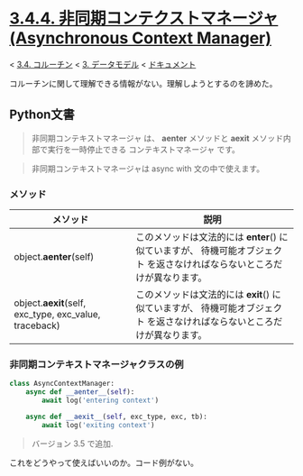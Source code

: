 # [3.4.4. 非同期コンテクストマネージャ (Asynchronous Context Manager)](https://docs.python.jp/3/reference/datamodel.html#asynchronous-context-managers)

< [3.4. コルーチン](https://docs.python.jp/3/reference/datamodel.html#coroutines) < [3. データモデル](https://docs.python.jp/3/reference/datamodel.html#data-model) < [ドキュメント](https://docs.python.jp/3/index.html)

コルーチンに関して理解できる情報がない。理解しようとするのを諦めた。

## Python文書

> 非同期コンテキストマネージャ は、 __aenter__ メソッドと __aexit__ メソッド内部で実行を一時停止できる コンテキストマネージャ です。

> 非同期コンテキストマネージャは async with 文の中で使えます。

### メソッド

メソッド|説明
--------|----
object.__aenter__(self)|このメソッドは文法的には __enter__() に似ていますが、 待機可能オブジェクト を返さなければならないところだけが異なります。
object.__aexit__(self, exc_type, exc_value, traceback)|このメソッドは文法的には __exit__() に似ていますが、 待機可能オブジェクト を返さなければならないところだけが異なります。

### 非同期コンテキストマネージャクラスの例

```python
class AsyncContextManager:
    async def __aenter__(self):
        await log('entering context')

    async def __aexit__(self, exc_type, exc, tb):
        await log('exiting context')
```

> バージョン 3.5 で追加.

これをどうやって使えばいいのか。コード例がない。

